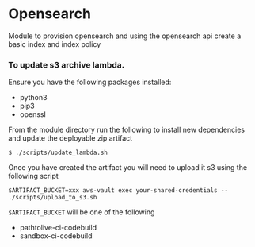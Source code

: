 # Opensearch

Module to provision opensearch and using the opensearch api create a basic index and index policy

### To update s3 archive lambda.

Ensure you have the following packages installed:

- python3
- pip3
- openssl

From the module directory run the following to install new dependencies and update the deployable zip artifact

```shell
$ ./scripts/update_lambda.sh
```

Once you have created the artifact you will need to upload it s3 using the following script

```shell
$ARTIFACT_BUCKET=xxx aws-vault exec your-shared-credentials -- ./scripts/upload_to_s3.sh
```

`$ARTIFACT_BUCKET` will be one of the following

- pathtolive-ci-codebuild
- sandbox-ci-codebuild
